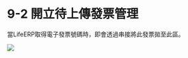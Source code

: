 # 9-2 開立待上傳發票管理

當LifeERP取得電子發票號碼時，即會透過串接將此發票拋至此區。

![](https://github.com/lifecomService/LifeERP_manuals/tree/c5f5cca33bca11311bde6512cab215b123ef8fd0/.gitbook/assets/image%20%2849%29.png)


